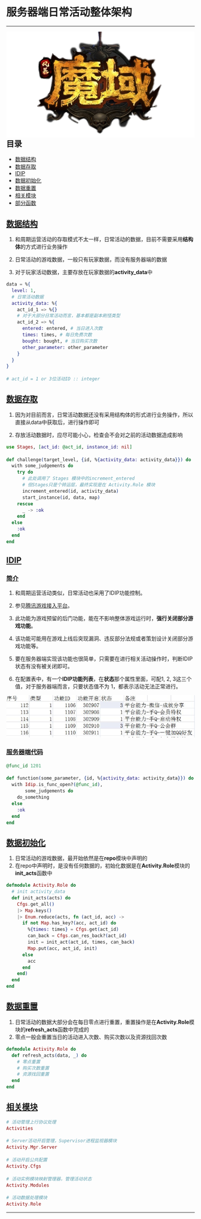 # 服务器端日常活动整体架构

---

<img src="/res/fbmy.png" align="right">

## 目录

* [数据结构](#数据结构)
* [数据存取](#数据存取)
* [IDIP](#idip)
* [数据初始化](#数据初始化)
* [数据重置](#数据重置)
* [相关模块](#相关模块)
* [部分函数](#部分函数)

## [数据结构](#目录)

1. 和周期运营活动的存取模式不太一样，日常活动的数据，目前不需要采用**结构体**的方式进行业务操作

2. 日常活动的游戏数据，一般只有玩家数据，而没有服务器端的数据

3. 对于玩家活动数据，主要存放在玩家数据的**activity_data**中

```elixir
data = %{
  level: 1,
  # 日常活动数据
  activity_data: %{
    act_id_1 => %{}
    # 对于大部分日常活动而言，基本都是副本刷怪类型
    act_id_2 => %{
      entered: entered, # 当日进入次数
      times: times, # 每日免费次数
      bought: bought, # 当日购买次数
      other_parameter: other_parameter
    }
  }
}

# act_id = 1 or 3位活动ID :: integer
```

## [数据存取](#目录)

1. 因为对目前而言，日常活动数据还没有采用结构体的形式进行业务操作，所以直接从data中获取后，进行操作即可

2. 存放活动数据时，应尽可能小心，检查会不会对之前的活动数据造成影响

```elixir
use Stages, [act_id: @act_id, instance_id: nil]

def challenge(target_level, {id, %{activity_data: activity_data}}) do
  with some_judgements do
    try do
      # 此处调用了 Stages 模块中的increment_entered
      # 但Stages只是个转运层，最终实现是在 Activity.Role 模块
      increment_entered(id, activity_data)
      start_instance(id, data, map)
    rescue
      _ -> :ok
    end
  else
    :ok
  end
end
```

## [IDIP](#目录)

### [简介](#idip)

1. 和周期运营活动类似，日常活动也采用了IDIP功能控制。

2. 参见[腾讯游戏接入平台](https://tea.qq.com/)。

3. 此功能为游戏预留的后门功能，能在不影响整体游戏运行时，**强行关闭部分游戏功能**。

4. 该功能可能用在游戏上线后突现漏洞、违反部分法规或者策划设计关闭部分游戏功能等。

5. 要在服务器端实现该功能也很简单，只需要在进行相关活动操作时，判断IDIP状态有没有被关闭即可。

6. 在配置表中，有一个**IDIP功能列表**，在**状态**那个属性里面，可配1, 2, 3这三个值，对于服务器端而言，只要状态值不为 1，都表示活动无法正常进行。

<img src="/res/TIM截图20191122153854.jpg">

### [服务器端代码](#idip)

```elixir
@func_id 1201

def function(some_parameter, {id, %{activity_data: activity_data}}) do
  with Idip.is_func_open?(@func_id),
       some_judgements do
    do_something
  else
    :ok
  end
end
```

## [数据初始化](#目录)

1. 日常活动的游戏数据，最开始依然是在**repo**模块中声明的
2. 在repo中声明时，是没有任何数据的，初始化数据是在**Activity.Role**模块的**init_acts**函数中

```elixir
defmodule Activity.Role do
  # init activity_data
  def init_acts(acts) do
    Cfgs.get_all()
    |> Map.keys()
    |> Enum.reduce(acts, fn (act_id, acc) ->
      if not Map.has_key?(acc, act_id) do
        %{times: times} = Cfgs.get(act_id)
        can_back = Cfgs.can_res_back?(act_id)
        init = init_act(act_id, times, can_back)
        Map.put(acc, act_id, init)
      else
        acc
      end
    end)
  end
end
```

## [数据重置](#目录)

1. 日常活动的数据大部分会在每日零点进行重置，重置操作是在**Activity.Role**模块的**refresh_acts**函数中完成的
2. 零点一般会重置当日的活动进入次数、购买次数以及资源找回次数

```elixir
defmodule Activity.Role do
  def refresh_acts(data, _) do
    # 零点重置
    # 购买次数重置
    # 资源找回重置
  end
end
```

## [相关模块](#目录)

```elixir
# 活动管理上行协议处理
Activities

# Server活动开启管理，Supervisor进程监视器模块
Activity.Mgr.Server

# 活动开启公共配置
Activity.Cfgs

# 活动实例模块映射管理器，管理活动状态
Activity.Modules

# 活动数据处理模块
Activity.Role
```

---

